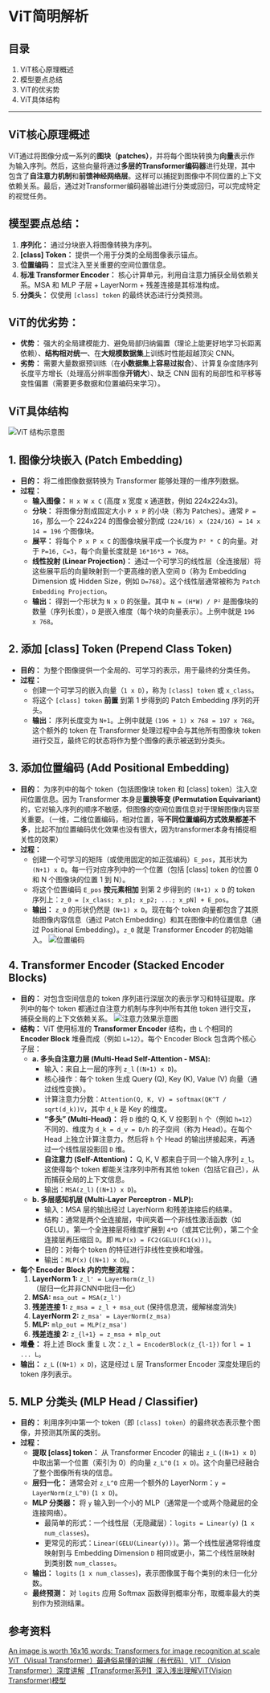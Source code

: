 # ViT简明解析
## 目录
1. ViT核心原理概述
2. 模型要点总结
3. ViT的优劣势
4. ViT具体结构
---
## ViT核心原理概述
ViT通过将图像分成一系列的**图块（patches）**，并将每个图块转换为**向量**表示作为输入序列。然后，这些向量将通过**多层的Transformer编码器**进行处理，其中包含了**自注意力机制**和**前馈神经网络层**。这样可以捕捉到图像中不同位置的上下文依赖关系。最后，通过对Transformer编码器输出进行分类或回归，可以完成特定的视觉任务。  
## 模型要点总结：
1.  **序列化：** 通过分块嵌入将图像转换为序列。
2.  **[class] Token：** 提供一个用于分类的全局图像表示锚点。
3.  **位置编码：** 显式注入至关重要的空间位置信息。
4.  **标准 Transformer Encoder：** 核心计算单元，利用自注意力捕获全局依赖关系。MSA 和 MLP 子层 + LayerNorm + 残差连接是其标准构成。
5.  **分类头：** 仅使用 `[class] token` 的最终状态进行分类预测。

## ViT的优劣势：

*   **优势：** 强大的全局建模能力、避免局部归纳偏置（理论上能更好地学习长距离依赖）、**结构相对统一**、在**大规模数据集**上训练时性能超越顶尖 CNN。
*   **劣势：** 需要大量数据预训练（在**小数据集上容易过拟合**）、计算复杂度随序列长度平方增长（处理高分辨率图像**开销大**）、缺乏 CNN 固有的局部性和平移等变性偏置（需要更多数据和位置编码来学习）。
## ViT具体结构
![ViT 结构示意图](ViT_structure.png)

## 1. 图像分块嵌入 (Patch Embedding)

*   **目的：** 将二维图像数据转换为 Transformer 能够处理的一维序列数据。
*   **过程：**
    *   **输入图像：** `H x W x C` (高度 x 宽度 x 通道数，例如 224x224x3)。
    *   **分块：** 将图像分割成固定大小 `P x P` 的小块（称为 Patches）。通常 `P = 16`，那么一个 224x224 的图像会被分割成 `(224/16) x (224/16) = 14 x 14 = 196` 个图像块。
    *   **展平：** 将每个 `P x P x C` 的图像块展平成一个长度为 `P² * C` 的向量。对于 `P=16, C=3`，每个向量长度就是 `16*16*3 = 768`。
    *   **线性投射 (Linear Projection)：** 通过一个可学习的线性层（全连接层）将这些展平后的向量映射到一个更高维的嵌入空间 `D`（称为 Embedding Dimension 或 Hidden Size，例如 `D=768`）。这个线性层通常被称为 `Patch Embedding Projection`。
    *   **输出：** 得到一个形状为 `N x D` 的张量。其中 `N = (H*W) / P²` 是图像块的数量（序列长度），`D` 是嵌入维度（每个块的向量表示）。上例中就是 `196 x 768`。

## 2. 添加 [class] Token (Prepend Class Token)

*   **目的：** 为整个图像提供一个全局的、可学习的表示，用于最终的分类任务。
*   **过程：**
    *   创建一个可学习的嵌入向量（`1 x D`），称为 `[class] token` 或 `x_class`。
    *   将这个 `[class] token` **前置** 到第 1 步得到的 Patch Embedding 序列的开头。
    *   **输出：** 序列长度变为 `N+1`。上例中就是 `(196 + 1) x 768 = 197 x 768`。这个额外的 token 在 Transformer 处理过程中会与其他所有图像块 token 进行交互，最终它的状态将作为整个图像的表示被送到分类头。

## 3. 添加位置编码 (Add Positional Embedding)

*   **目的：** 为序列中的每个 token（包括图像块 token 和 [class] token）注入空间位置信息。因为 Transformer 本身是**置换等变 (Permutation Equivariant)** 的，它对输入序列的顺序不敏感，但图像的空间位置信息对于理解图像内容至关重要。（一维，二维位置编码，相对位置，等**不同位置编码方式效果都差不多**，比起不加位置编码优化效果也没有很大，因为transformer本身有捕捉相关性的效果）
*   **过程：**
    *   创建一个可学习的矩阵（或使用固定的如正弦编码）`E_pos`，其形状为 `(N+1) x D`。每一行对应序列中的一个位置（包括 [class] token 的位置 0 和 N 个图像块的位置 1 到 N）。
    *   将这个位置编码 `E_pos` **按元素相加** 到第 2 步得到的 `(N+1) x D` 的 token 序列上：`z_0 = [x_class; x_p1; x_p2; ...; x_pN] + E_pos`。
    *   **输出：** `z_0` 的形状仍然是 `(N+1) x D`。现在每个 token 向量都包含了其原始图像内容信息（通过 Patch Embedding）和其在图像中的位置信息（通过 Positional Embedding）。`z_0` 就是 Transformer Encoder 的初始输入。
![位置编码](position_embedding_similarity.png)

## 4. Transformer Encoder (Stacked Encoder Blocks)

*   **目的：** 对包含空间信息的 token 序列进行深层次的表示学习和特征提取。序列中的每个 token 都通过自注意力机制与序列中所有其他 token 进行交互，捕获全局的上下文依赖关系。
![注意力效果示意图](attention_examples.png)
*   **结构：** ViT 使用标准的 **Transformer Encoder** 结构，由 `L` 个相同的 **Encoder Block** 堆叠而成（例如 `L=12`）。每个 Encoder Block 包含两个核心子层：
    *   **a. 多头自注意力层 (Multi-Head Self-Attention - MSA):**
        *   输入：来自上一层的序列 `z_l` (`(N+1) x D`)。
        *   核心操作：每个 token 生成 Query (Q), Key (K), Value (V) 向量（通过线性变换）。
        *   计算注意力分数：`Attention(Q, K, V) = softmax(QK^T / sqrt(d_k))V`，其中 `d_k` 是 Key 的维度。
        *   **“多头” (Multi-Head)：** 将 `D` 维的 Q, K, V 投影到 `h` 个（例如 `h=12`）不同的、维度为 `d_k = d_v = D/h` 的子空间（称为 Head）。在每个 Head 上独立计算注意力，然后将 `h` 个 Head 的输出拼接起来，再通过一个线性层投影回 `D` 维。
        *   **自注意力 (Self-Attention)：** Q, K, V 都来自于同一个输入序列 `z_l`。这使得每个 token 都能关注序列中所有其他 token（包括它自己），从而捕获全局的上下文信息。
        *   输出：`MSA(z_l)` (`(N+1) x D`)。
    *   **b. 多层感知机层 (Multi-Layer Perceptron - MLP):**
        *   输入：MSA 层的输出经过 LayerNorm 和残差连接后的结果。
        *   结构：通常是两个全连接层，中间夹着一个非线性激活函数（如 GELU）。第一个全连接层将维度扩展到 `4*D`（或其它比例），第二个全连接层再压缩回 `D`。即 `MLP(x) = FC2(GELU(FC1(x)))`。
        *   目的：对每个 token 的特征进行非线性变换和增强。
        *   输出：`MLP(x)` (`(N+1) x D`)。
*   **每个 Encoder Block 内的完整流程：**
    1.  **LayerNorm 1:** `z_l' = LayerNorm(z_l)`（层归一化并非CNN中批归一化）
    2.  **MSA:** `msa_out = MSA(z_l')`
    3.  **残差连接 1:** `z_msa = z_l + msa_out` (保持信息流，缓解梯度消失)
    4.  **LayerNorm 2:** `z_msa' = LayerNorm(z_msa)`
    5.  **MLP:** `mlp_out = MLP(z_msa')`
    6.  **残差连接 2:** `z_{l+1} = z_msa + mlp_out`
*   **堆叠：** 将上述 Block 重复 `L` 次：`z_l = EncoderBlock(z_{l-1})` for `l = 1 ... L`。
*   **输出：** `z_L` (`(N+1) x D`)，这是经过 `L` 层 Transformer Encoder 深度处理后的 token 序列表示。

## 5. MLP 分类头 (MLP Head / Classifier)

*   **目的：** 利用序列中第一个 token（即 `[class] token`）的最终状态表示整个图像，并预测其所属的类别。
*   **过程：**
    *   **提取 [class] token：** 从 Transformer Encoder 的输出 `z_L` (`(N+1) x D`) 中取出第一个位置（索引为 0）的向量 `z_L^0` (`1 x D`)。这个向量已经融合了整个图像所有块的信息。
    *   **层归一化：** 通常会对 `z_L^0` 应用一个额外的 LayerNorm：`y = LayerNorm(z_L^0)` (`1 x D`)。
    *   **MLP 分类器：** 将 `y` 输入到一个小的 MLP（通常是一个或两个隐藏层的全连接网络）。
        *   最简单的形式：一个线性层（无隐藏层）：`logits = Linear(y)` (`1 x num_classes`)。
        *   更常见的形式：`Linear(GELU(Linear(y)))`。第一个线性层通常将维度映射到与 Embedding Dimension `D` 相同或更小，第二个线性层映射到类别数 `num_classes`。
    *   **输出：** `logits` (`1 x num_classes`)，表示图像属于每个类别的未归一化分数。
    *   **最终预测：** 对 `logits` 应用 Softmax 函数得到概率分布，取概率最大的类别作为预测结果。


## 参考资料
[An image is worth 16x16 words: Transformers for image recognition at scale](https://arxiv.org/pdf/2010.11929)
[ViT（Visual Transformer）最通俗易懂的讲解（有代码）](https://blog.csdn.net/2301_77653781/article/details/142360725)
[VIT （Vision Transformer）深度讲解](https://www.bilibili.com/video/BV15RDtYqE4r?vd_source=a148a1dc47c921e008b6a45f395d3cf0)
[【Transformer系列】深入浅出理解ViT(Vision Transformer)模型](https://blog.csdn.net/m0_37605642/article/details/133821025)
